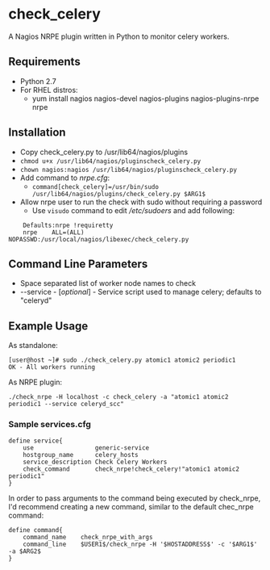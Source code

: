 # check_celery

A Nagios NRPE plugin written in Python to monitor celery workers.

## Requirements
- Python 2.7
- For RHEL distros:
  - yum install nagios nagios-devel nagios-plugins nagios-plugins-nrpe nrpe

## Installation
- Copy check_celery.py to /usr/lib64/nagios/plugins
- ```chmod u+x /usr/lib64/nagios/pluginscheck_celery.py```
- ```chown nagios:nagios /usr/lib64/nagios/pluginscheck_celery.py```
- Add command to *nrpe.cfg*:
  - ```command[check_celery]=/usr/bin/sudo /usr/lib64/nagios/plugins/check_celery.py $ARG1$```
- Allow nrpe user to run the check with sudo without requiring a password
  - Use ```visudo``` command to edit */etc/sudoers* and add following:
```
    Defaults:nrpe !requiretty
    nrpe    ALL=(ALL)   NOPASSWD:/usr/local/nagios/libexec/check_celery.py
```

## Command Line Parameters
- Space separated list of worker node names to check
- --service - [*optional*] - Service script used to manage celery; defaults to "celeryd"

## Example Usage
As standalone:
```
[user@host ~]# sudo ./check_celery.py atomic1 atomic2 periodic1
OK - All workers running
```

As NRPE plugin:
```
./check_nrpe -H localhost -c check_celery -a "atomic1 atomic2 periodic1 --service celeryd_scc"
```
### Sample services.cfg
```
define service{
    use                 generic-service
    hostgroup_name	    celery_hosts
    service_description Check Celery Workers
    check_command	    check_nrpe!check_celery!"atomic1 atomic2 periodic1"
}
```

In order to pass arguments to the command being executed by check_nrpe, I'd recommend creating a new command, similar to the default chec_nrpe command:
```
define command{
    command_name    check_nrpe_with_args
    command_line    $USER1$/check_nrpe -H '$HOSTADDRESS$' -c '$ARG1$' -a $ARG2$
}
```
